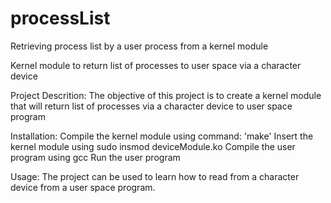 # processList
Retrieving process list by a user process from a kernel module

Kernel module to return list of processes to user space via a character device

Project Descrition: The objective of this project is to create a kernel module that will return list of processes via a character device to user space program
 
Installation:
Compile the kernel module using command: 'make'
Insert the kernel module using sudo insmod deviceModule.ko
Compile the user program using gcc
Run the user program 

Usage:
The project can be used to learn how to read from a character device from a user space program.  
